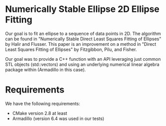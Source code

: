# Numerically Stable Ellipse 2D Ellipse Fitting
Our goal is to fit an ellipse to a sequence of data points in 2D. The algorithm can be found in "Numerically Stable Direct Least Squares Fitting of Ellipses" by Halir and Flusser. This paper is an improvement on a method in "Direct Least Squares Fitting of Ellipses" by Fitzgibbon, Pilu, and Fisher.

Our goal was to provide a C++ function with an API leveraging just common STL objects (std::vectors) and using an underlying numerical linear algebra package within (Armadillo in this case).
# Requirements
We have the following requirements:
* CMake version 2.8 at least
* Armadillo (version 6.4 was used in our tests)


